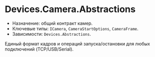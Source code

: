 # Devices.Camera.Abstractions

- Назначение: общий контракт камер.
- Ключевые типы: `ICamera`, `CameraStartOptions`, `CameraFrame`.
- Зависимости: `Devices.Abstractions`.

Единый формат кадров и операций запуска/остановки для любых подключений (TCP/USB/Serial).
